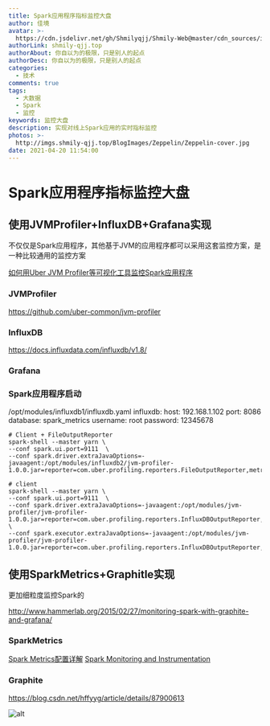 ```yaml
---
title: Spark应用程序指标监控大盘
author: 佳境
avatar: >-
  https://cdn.jsdelivr.net/gh/Shmilyqjj/Shmily-Web@master/cdn_sources/img/custom/avatar.jpg
authorLink: shmily-qjj.top
authorAbout: 你自以为的极限，只是别人的起点
authorDesc: 你自以为的极限，只是别人的起点
categories:
  - 技术
comments: true
tags:
  - 大数据
  - Spark
  - 监控
keywords: 监控大盘
description: 实现对线上Spark应用的实时指标监控
photos: >-
  http://imgs.shmily-qjj.top/BlogImages/Zeppelin/Zeppelin-cover.jpg
date: 2021-04-20 11:54:00
---
```

# Spark应用程序指标监控大盘


## 使用JVMProfiler+InfluxDB+Grafana实现
不仅仅是Spark应用程序，其他基于JVM的应用程序都可以采用这套监控方案，是一种比较通用的监控方案

[如何用Uber JVM Profiler等可视化工具监控Spark应用程序](https://blog.csdn.net/weixin_33933118/article/details/89133504)

### JVMProfiler
https://github.com/uber-common/jvm-profiler

### InfluxDB
https://docs.influxdata.com/influxdb/v1.8/

### Grafana

### Spark应用程序启动
/opt/modules/influxdb1/influxdb.yaml
influxdb:
  host: 192.168.1.102
  port: 8086
  database: spark_metrics
  username: root
  password: 12345678


```shell
# Client + FileOutputReporter
spark-shell --master yarn \
--conf spark.ui.port=9111  \
--conf spark.driver.extraJavaOptions=-javaagent:/opt/modules/influxdb2/jvm-profiler-1.0.0.jar=reporter=com.uber.profiling.reporters.FileOutputReporter,metricInterval=5000,ioProfiling=true,tag=spark,outputDir=/opt/modules/influxdb2/metrics_files

# client
spark-shell --master yarn \
--conf spark.ui.port=9111  \
--conf spark.driver.extraJavaOptions=-javaagent:/opt/modules/jvm-profiler/jvm-profiler-1.0.0.jar=reporter=com.uber.profiling.reporters.InfluxDBOutputReporter,configProvider=com.uber.profiling.YamlConfigProvider,configFile=/opt/modules/influxdb1/influxdb.yaml \
--conf spark.executor.extraJavaOptions=-javaagent:/opt/modules/jvm-profiler/jvm-profiler-1.0.0.jar=reporter=com.uber.profiling.reporters.InfluxDBOutputReporter,configProvider=com.uber.profiling.YamlConfigProvider,configFile=/opt/modules/influxdb1/influxdb.yaml
```

## 使用SparkMetrics+Graphitle实现
更加细粒度监控Spark的

http://www.hammerlab.org/2015/02/27/monitoring-spark-with-graphite-and-grafana/

### SparkMetrics
[Spark Metrics配置详解](https://blog.csdn.net/qq_36330643/article/details/78754896)
[Spark Monitoring and Instrumentation](http://spark.apache.org/docs/2.4.4/monitoring.html)

### Graphite
https://blog.csdn.net/hffyyg/article/details/87900613

![alt](http://imgs.shmily-qjj.top/BlogImages/Zeppelin/Zeppelin-02.png)  
